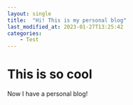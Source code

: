 ```yaml
---
layout: single
title:  "Hi! This is my personal blog"
last_modified_at: 2023-01-27T13:25:42
categories:
    - Test
---
```


# This is so cool

Now I have a personal blog!